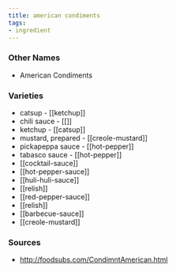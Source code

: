 ```yaml
---
title: american condiments
tags:
- ingredient
---
```



### Other Names

* American Condiments

### Varieties

* catsup - [[ketchup]]
* chili sauce - [[]]
* ketchup - [[catsup]]
* mustard, prepared - [[creole-mustard]]
* pickapeppa sauce - [[hot-pepper]]
* tabasco sauce - [[hot-pepper]]
* [[cocktail-sauce]]
* [[hot-pepper-sauce]]
* [[huli-huli-sauce]]
* [[relish]]
* [[red-pepper-sauce]]
* [[relish]]
* [[barbecue-sauce]]
* [[creole-mustard]]

### Sources
* http://foodsubs.com/CondimntAmerican.html
